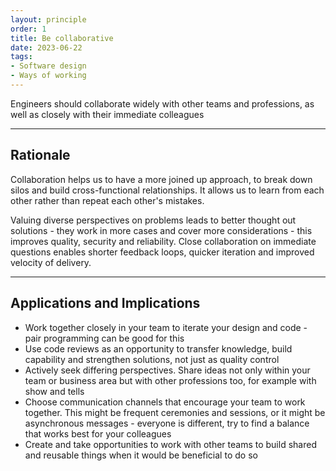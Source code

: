 ```yaml
---
layout: principle
order: 1
title: Be collaborative
date: 2023-06-22
tags:
- Software design
- Ways of working
---
```


Engineers should collaborate widely with other teams and professions, as well as closely with their immediate colleagues



---

## Rationale

Collaboration helps us to have a more joined up approach, to break down silos and build cross-functional relationships. It allows us to learn from each other rather than repeat each other's mistakes.

Valuing diverse perspectives on problems leads to better thought out solutions - they work in more cases and cover more considerations - this improves quality, security and reliability. Close collaboration on immediate questions enables shorter feedback loops, quicker iteration and improved velocity of delivery.

---

## Applications and Implications

- Work together closely in your team to iterate your design and code - pair programming can be good for this
- Use code reviews as an opportunity to transfer knowledge, build capability and strengthen solutions, not just as quality control
- Actively seek differing perspectives. Share ideas not only within your team or business area but with other professions too, for example with show and tells
- Choose communication channels that encourage your team to work together. This might be frequent ceremonies and sessions, or it might be asynchronous messages - everyone is different, try to find a balance that works best for your colleagues
- Create and take opportunities to work with other teams to build shared and reusable things when it would be beneficial to do so
